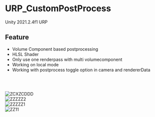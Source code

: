 # URP_CustomPostProcess
Unity 2021.2.4f1 URP
<br>

## Feature
- Volume Component based postprocessing
- HLSL Shader
- Only use one renderpass with multi volumecomponent
- Working on local mode
- Working with postprocess toggle option in camera and rendererData

<br>
<br>



![ZCXZCDDD](https://user-images.githubusercontent.com/50413144/161048006-733fd970-5c61-4ed8-a45f-bb56f705f056.gif)
<br>
![ZZZZZ2](https://user-images.githubusercontent.com/50413144/160600736-895e7f36-76a6-4004-a1b7-57b72aa6bfb1.gif)
<br>
![ZZZZZ1](https://user-images.githubusercontent.com/50413144/160600727-15aeeaff-e97c-4123-99c8-17034de58f91.gif)
<br>
![ZZ11](https://user-images.githubusercontent.com/50413144/161050373-de80b5cc-4322-411f-afe9-6211e62d8053.gif)





